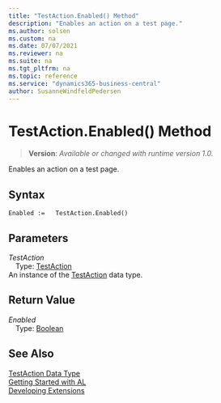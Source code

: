 ```yaml
---
title: "TestAction.Enabled() Method"
description: "Enables an action on a test page."
ms.author: solsen
ms.custom: na
ms.date: 07/07/2021
ms.reviewer: na
ms.suite: na
ms.tgt_pltfrm: na
ms.topic: reference
ms.service: "dynamics365-business-central"
author: SusanneWindfeldPedersen
---
```

[//]: # (START>DO_NOT_EDIT)
[//]: # (IMPORTANT:Do not edit any of the content between here and the END>DO_NOT_EDIT.)
[//]: # (Any modifications should be made in the .xml files in the ModernDev repo.)
# TestAction.Enabled() Method
> **Version**: _Available or changed with runtime version 1.0._

Enables an action on a test page.


## Syntax
```AL
Enabled :=   TestAction.Enabled()
```

## Parameters
*TestAction*  
&emsp;Type: [TestAction](testaction-data-type.md)  
An instance of the [TestAction](testaction-data-type.md) data type.  

## Return Value
*Enabled*  
&emsp;Type: [Boolean](../boolean/boolean-data-type.md)  



[//]: # (IMPORTANT: END>DO_NOT_EDIT)
## See Also
[TestAction Data Type](testaction-data-type.md)  
[Getting Started with AL](../../devenv-get-started.md)  
[Developing Extensions](../../devenv-dev-overview.md)
